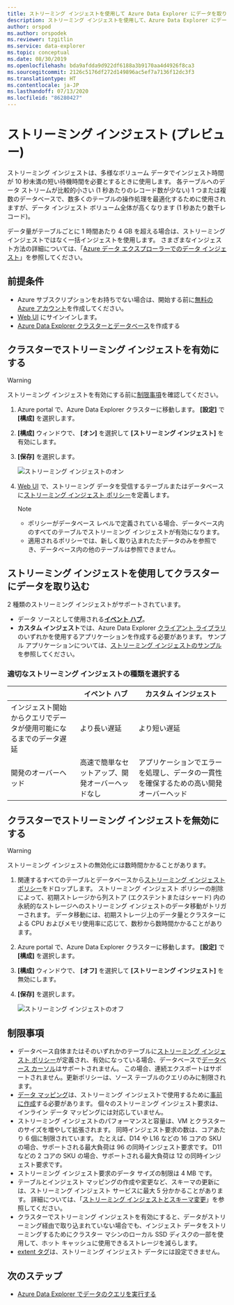 ```yaml
---
title: ストリーミング インジェストを使用して Azure Data Explorer にデータを取り込む
description: ストリーミング インジェストを使用して、Azure Data Explorer にデータを取り込む (読み込む) 方法について説明します。
author: orspod
ms.author: orspodek
ms.reviewer: tzgitlin
ms.service: data-explorer
ms.topic: conceptual
ms.date: 08/30/2019
ms.openlocfilehash: bda9afdda9d922df6188a3b9170aa4d4926f8ca3
ms.sourcegitcommit: 2126c5176df272d149896ac5ef7a7136f12dc3f3
ms.translationtype: HT
ms.contentlocale: ja-JP
ms.lasthandoff: 07/13/2020
ms.locfileid: "86280427"
---
```

# <a name="streaming-ingestion-preview"></a>ストリーミング インジェスト (プレビュー)

ストリーミング インジェストは、多様なボリューム データでインジェスト時間が 10 秒未満の短い待機時間を必要とするときに使用します。 各テーブルへのデータ ストリームが比較的小さい (1 秒あたりのレコード数が少ない) 1 つまたは複数のデータベースで、数多くのテーブルの操作処理を最適化するために使用されますが、データ インジェスト ボリューム全体が高くなります (1 秒あたり数千レコード)。 

データ量がテーブルごとに 1 時間あたり 4 GB を超える場合は、ストリーミング インジェストではなく一括インジェストを使用します。 さまざまなインジェスト方法の詳細については、「[Azure データ エクスプローラーでのデータ インジェスト](ingest-data-overview.md)」を参照してください。

## <a name="prerequisites"></a>前提条件

* Azure サブスクリプションをお持ちでない場合は、開始する前に[無料の Azure アカウント](https://azure.microsoft.com/free/)を作成してください。
* [Web UI](https://dataexplorer.azure.com/) にサインインします。
* [Azure Data Explorer クラスターとデータベース](create-cluster-database-portal.md)を作成する

## <a name="enable-streaming-ingestion-on-your-cluster"></a>クラスターでストリーミング インジェストを有効にする

> [!WARNING]
> ストリーミング インジェストを有効にする前に[制限事項](#limitations)を確認してください。

1. Azure portal で、Azure Data Explorer クラスターに移動します。 **[設定]** で **[構成]** を選択します。 
1. **[構成]** ウィンドウで、 **[オン]** を選択して **[ストリーミング インジェスト]** を有効にします。
1. **[保存]** を選択します。
 
    ![ストリーミング インジェストのオン](media/ingest-data-streaming/streaming-ingestion-on.png)
 
1. [Web UI](https://dataexplorer.azure.com/) で、ストリーミング データを受信するテーブルまたはデータベースに[ストリーミング インジェスト ポリシー](kusto/management/streamingingestionpolicy.md)を定義します。 

    > [!NOTE]
    > * ポリシーがデータベース レベルで定義されている場合、データベース内のすべてのテーブルでストリーミング インジェストが有効になります。
    > * 適用されるポリシーでは、新しく取り込まれたたデータのみを参照でき、データベース内の他のテーブルは参照できません。

## <a name="use-streaming-ingestion-to-ingest-data-to-your-cluster"></a>ストリーミング インジェストを使用してクラスターにデータを取り込む

2 種類のストリーミング インジェストがサポートされています。

* データ ソースとして使用される[**イベント ハブ**](ingest-data-event-hub.md)。
* **カスタム インジェスト**では、Azure Data Explorer [クライアント ライブラリ](kusto/api/client-libraries.md)のいずれかを使用するアプリケーションを作成する必要があります。 サンプル アプリケーションについては、[ストリーミング インジェストのサンプル](https://github.com/Azure/azure-kusto-samples-dotnet/tree/master/client/StreamingIngestionSample)を参照してください。

### <a name="choose-the-appropriate-streaming-ingestion-type"></a>適切なストリーミング インジェストの種類を選択する

|   |イベント ハブ  |カスタム インジェスト  |
|---------|---------|---------|
|インジェスト開始からクエリでデータが使用可能になるまでのデータ遅延   |    より長い遅延     |   より短い遅延      |
|開発のオーバーヘッド    |   高速で簡単なセットアップ、開発オーバーヘッドなし    |   アプリケーションでエラーを処理し、データの一貫性を確保するための高い開発オーバーヘッド     |

## <a name="disable-streaming-ingestion-on-your-cluster"></a>クラスターでストリーミング インジェストを無効にする

> [!WARNING]
> ストリーミング インジェストの無効化には数時間かかることがあります。

1. 関連するすべてのテーブルとデータベースから[ストリーミング インジェスト ポリシー](kusto/management/streamingingestionpolicy.md)をドロップします。 ストリーミング インジェスト ポリシーの削除によって、初期ストレージから列ストア (エクステントまたはシャード) 内の永続的なストレージへのストリーミング インジェストのデータ移動がトリガーされます。 データ移動には、初期ストレージ上のデータ量とクラスターによる CPU およびメモリ使用率に応じて、数秒から数時間かかることがあります。
1. Azure portal で、Azure Data Explorer クラスターに移動します。 **[設定]** で **[構成]** を選択します。
1. **[構成]** ウィンドウで、 **[オフ]** を選択して **[ストリーミング インジェスト]** を無効にします。
1. **[保存]** を選択します。

    ![ストリーミング インジェストのオフ](media/ingest-data-streaming/streaming-ingestion-off.png)

## <a name="limitations"></a>制限事項

* データベース自体またはそのいずれかのテーブルに[ストリーミング インジェスト ポリシー](kusto/management/streamingingestionpolicy.md)が定義され、有効になっている場合、データベースで[データベース カーソル](kusto/management/databasecursor.md)はサポートされません。 この場合、連続エクスポートはサポートされません。更新ポリシーは、ソース テーブルのクエリのみに制限されます。
* [データ マッピング](kusto/management/mappings.md)は、ストリーミング インジェストで使用するために[事前に作成](kusto/management/create-ingestion-mapping-command.md)する必要があります。 個々のストリーミング インジェスト要求は、インライン データ マッピングには対応していません。
* ストリーミング インジェストのパフォーマンスと容量は、VM とクラスターのサイズを増やして拡張されます。 同時インジェスト要求の数は、コアあたり 6 個に制限されています。 たとえば、D14 や L16 などの 16 コアの SKU の場合、サポートされる最大負荷は 96 の同時インジェスト要求です。 D11 などの 2 コアの SKU の場合、サポートされる最大負荷は 12 の同時インジェスト要求です。
* ストリーミング インジェスト要求のデータ サイズの制限は 4 MB です。
* テーブルとインジェスト マッピングの作成や変更など、スキーマの更新には、ストリーミング インジェスト サービスに最大 5 分かかることがあります。 詳細については、「[ストリーミング インジェストとスキーマ変更](kusto/management/data-ingestion/streaming-ingestion-schema-changes.md)」を参照してください。
* クラスターでストリーミング インジェストを有効にすると、データがストリーミング経由で取り込まれていない場合でも、インジェスト データをストリーミングするためにクラスター マシンのローカル SSD ディスクの一部を使用して、ホット キャッシュに使用できるストレージを減らします。
* [extent タグ](kusto/management/extents-overview.md#extent-tagging)は、ストリーミング インジェスト データには設定できません。

## <a name="next-steps"></a>次のステップ

* [Azure Data Explorer でデータのクエリを実行する](web-query-data.md)
